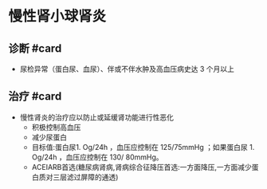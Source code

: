 # 慢性肾小球肾炎

## 诊断 #card 
- 尿检异常（蛋白尿、血尿）、伴或不伴水肿及高血压病史达 3 个月以上

## 治疗 #card 
- 慢性肾炎的治疗应以防止或延缓肾功能进行性恶化
	- 积极控制高血压
	- 减少尿蛋白
	- 目标值:蛋白尿1. Og/24h ，血压应控制在 125/75mmHg ；如果蛋白尿 1. Og/24h ，血压应控制在 130/ 80mmHg。
	- ACEIARB首选(糖尿病肾病,肾病综合征降压首选:一方面降压,一方面减少蛋白质对三层滤过屏障的通透)